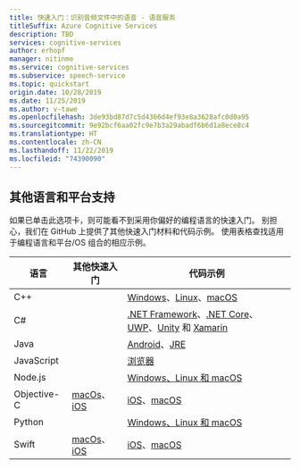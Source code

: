 ```yaml
---
title: 快速入门：识别音频文件中的语音 - 语音服务
titleSuffix: Azure Cognitive Services
description: TBD
services: cognitive-services
author: erhopf
manager: nitinme
ms.service: cognitive-services
ms.subservice: speech-service
ms.topic: quickstart
origin.date: 10/28/2019
ms.date: 11/25/2019
ms.author: v-tawe
ms.openlocfilehash: 3de93bd87d7c5d4366d4ef93e8a3628afc0d0a95
ms.sourcegitcommit: 9e92bcf6aa02fc9e7b3a29abadf6b6d1a8ece8c4
ms.translationtype: HT
ms.contentlocale: zh-CN
ms.lasthandoff: 11/22/2019
ms.locfileid: "74390090"
---
```

## <a name="additional-language-and-platform-support"></a>其他语言和平台支持

如果已单击此选项卡，则可能看不到采用你偏好的编程语言的快速入门。 别担心，我们在 GitHub 上提供了其他快速入门材料和代码示例。 使用表格查找适用于编程语言和平台/OS 组合的相应示例。

| 语言 | 其他快速入门 | 代码示例 |
|----------|------------------------|--------------|
| C++ | | [Windows](https://github.com/Azure-Samples/cognitive-services-speech-sdk/tree/master/quickstart/cpp/windows)、[Linux](https://github.com/Azure-Samples/cognitive-services-speech-sdk/tree/master/quickstart/cpp/linux)、[macOS](https://github.com/Azure-Samples/cognitive-services-speech-sdk/tree/master/quickstart/cpp/macos) |
| C# | |[.NET Framework](https://github.com/Azure-Samples/cognitive-services-speech-sdk/tree/master/quickstart/csharp/dotnet)、[.NET Core](https://github.com/Azure-Samples/cognitive-services-speech-sdk/tree/master/quickstart/csharp/dotnetcore)、[UWP](https://github.com/Azure-Samples/cognitive-services-speech-sdk/tree/master/quickstart/csharp/uwp)、[Unity](https://github.com/Azure-Samples/cognitive-services-speech-sdk/tree/master/quickstart/csharp/unity) 和 [Xamarin](https://github.com/Azure-Samples/cognitive-services-speech-sdk/tree/master/quickstart/csharp/xamarin) |
| Java | |[Android](https://github.com/Azure-Samples/cognitive-services-speech-sdk/tree/master/quickstart/java/android)、[JRE](https://github.com/Azure-Samples/cognitive-services-speech-sdk/tree/master/quickstart/java/jre) |
| JavaScript| | [浏览器](https://github.com/Azure-Samples/cognitive-services-speech-sdk/tree/master/quickstart/javascript) |
| Node.js | |[Windows、Linux 和 macOS](https://github.com/Azure-Samples/cognitive-services-speech-sdk/tree/master/quickstart/javascript) |
| Objective-C |[macOs](~/articles/cognitive-services/Speech-Service/quickstarts/speech-to-text-from-microphone-langs/objectivec-macos.md)、[iOS](~/articles/cognitive-services/Speech-Service/quickstarts/speech-to-text-from-microphone-langs/objectivec-ios.md)| [iOS](https://github.com/Azure-Samples/cognitive-services-speech-sdk/tree/master/quickstart/objectivec/ios)、[macOS](https://github.com/Azure-Samples/cognitive-services-speech-sdk/tree/master/quickstart/objectivec/macos) |
| Python | |[Windows、Linux 和 macOS](https://github.com/Azure-Samples/cognitive-services-speech-sdk/tree/master/quickstart/python) |
| Swift | [macOs](~/articles/cognitive-services/Speech-Service/quickstarts/speech-to-text-from-microphone-langs/swift-macos.md)、[iOS](~/articles/cognitive-services/Speech-Service/quickstarts/speech-to-text-from-microphone-langs/swift-ios.md)|[iOS](https://github.com/Azure-Samples/cognitive-services-speech-sdk/tree/master/quickstart/swift/ios)、[macOS](https://github.com/Azure-Samples/cognitive-services-speech-sdk/tree/master/quickstart/swift/macos) |
